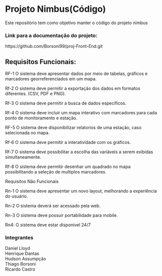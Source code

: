 <h1> Projeto Nimbus(Código)</h1>
Este repositório tem como objetivo manter o código do projeto nimbus

<h3>Link para a documentação do projeto:</h3>
https://github.com/Borsoni99/proj-Front-End.git  

<h2> Requisitos Funcionais:</h2>

RF-1 O sistema deve apresentar dados por meio de tabelas, gráficos e marcadores georreferenciados em um mapa.

Rf-2 O sistema deve permitir a exportação dos dados em formatos diferentes. (CSV, PDF e PNG).

Rf-3 O sistema deve permitir a busca de dados específicos.

Rf-4 O sistema deve incluir um mapa interativo com marcadores para cada ponto de monitoramento e estação.

RF-5 O sistema deve disponibilizar relatorios de uma estação, caso selecionada no mapa.

Rf-6 O sistema deve permitir a interatividade com os gráficos.

Rf-7 O sistema deve possibilitar a escolha das variáveis a serem exibidas simultaneamente.

Rf-8 O sistema deve permitir desenhar um quadrado no mapa possibilitando a seleção de multiplos marcadores.

Requisitos Não Funcionais

Rn-1 O sistema deve apresentar um novo layout, melhorando a experiência do usuário.

Rn-2 O sistema deverá ser acessado pela web.

Rn-3 O sistema deve possuir portabilidade para mobile.

Rn4: O sistema deve estar disponível 24/7





<h3>Integrantes</h3>

Daniel Lloyd <br>
Henrique Dantas <br>
Hudson Assumpção <br>
Thiago Borsoni <br>
Ricardo Castro

